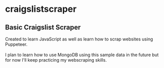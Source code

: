 # craigslistscraper
Basic Craigslist Scraper
------------------------

Created to learn JavaScript as well as learn how to scrap websites using Puppeteer.\
\
I plan to learn how to use MongoDB using this sample data in the future but for now I'll keep practicing my webscraping skills.
